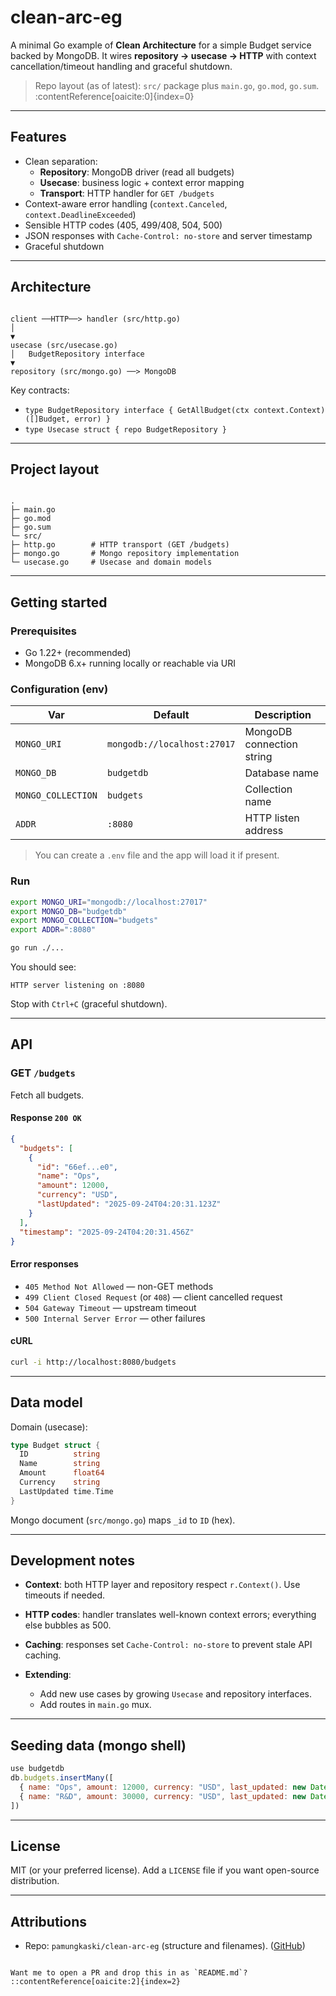 # clean-arc-eg

A minimal Go example of **Clean Architecture** for a simple Budget service backed by MongoDB.
It wires **repository → usecase → HTTP** with context cancellation/timeout handling and graceful shutdown.

> Repo layout (as of latest): `src/` package plus `main.go`, `go.mod`, `go.sum`. :contentReference[oaicite:0]{index=0}

---

## Features

- Clean separation:
  - **Repository**: MongoDB driver (read all budgets)
  - **Usecase**: business logic + context error mapping
  - **Transport**: HTTP handler for `GET /budgets`
- Context-aware error handling (`context.Canceled`, `context.DeadlineExceeded`)
- Sensible HTTP codes (405, 499/408, 504, 500)
- JSON responses with `Cache-Control: no-store` and server timestamp
- Graceful shutdown

---

## Architecture

```

client ──HTTP──> handler (src/http.go)
│
▼
usecase (src/usecase.go)
│   BudgetRepository interface
▼
repository (src/mongo.go) ──> MongoDB

```

Key contracts:

- `type BudgetRepository interface { GetAllBudget(ctx context.Context) ([]Budget, error) }`
- `type Usecase struct { repo BudgetRepository }`

---

## Project layout

```

.
├─ main.go
├─ go.mod
├─ go.sum
└─ src/
├─ http.go        # HTTP transport (GET /budgets)
├─ mongo.go       # Mongo repository implementation
└─ usecase.go     # Usecase and domain models

````

---

## Getting started

### Prerequisites
- Go 1.22+ (recommended)
- MongoDB 6.x+ running locally or reachable via URI

### Configuration (env)

| Var                | Default                     | Description                  |
|--------------------|-----------------------------|------------------------------|
| `MONGO_URI`        | `mongodb://localhost:27017` | MongoDB connection string    |
| `MONGO_DB`         | `budgetdb`                  | Database name                |
| `MONGO_COLLECTION` | `budgets`                   | Collection name              |
| `ADDR`             | `:8080`                     | HTTP listen address          |

> You can create a `.env` file and the app will load it if present.

### Run

```bash
export MONGO_URI="mongodb://localhost:27017"
export MONGO_DB="budgetdb"
export MONGO_COLLECTION="budgets"
export ADDR=":8080"

go run ./...
````

You should see:

```
HTTP server listening on :8080
```

Stop with `Ctrl+C` (graceful shutdown).

---

## API

### GET `/budgets`

Fetch all budgets.

#### Response `200 OK`

```json
{
  "budgets": [
    {
      "id": "66ef...e0",
      "name": "Ops",
      "amount": 12000,
      "currency": "USD",
      "lastUpdated": "2025-09-24T04:20:31.123Z"
    }
  ],
  "timestamp": "2025-09-24T04:20:31.456Z"
}
```

#### Error responses

* `405 Method Not Allowed` — non-GET methods
* `499 Client Closed Request` (or `408`) — client cancelled request
* `504 Gateway Timeout` — upstream timeout
* `500 Internal Server Error` — other failures

#### cURL

```bash
curl -i http://localhost:8080/budgets
```

---

## Data model

Domain (usecase):

```go
type Budget struct {
  ID          string
  Name        string
  Amount      float64
  Currency    string
  LastUpdated time.Time
}
```

Mongo document (`src/mongo.go`) maps `_id` to `ID` (hex).

---

## Development notes

* **Context**: both HTTP layer and repository respect `r.Context()`. Use timeouts if needed.
* **HTTP codes**: handler translates well-known context errors; everything else bubbles as 500.
* **Caching**: responses set `Cache-Control: no-store` to prevent stale API caching.
* **Extending**:

    * Add new use cases by growing `Usecase` and repository interfaces.
    * Add routes in `main.go` mux.

---

## Seeding data (mongo shell)

```js
use budgetdb
db.budgets.insertMany([
  { name: "Ops", amount: 12000, currency: "USD", last_updated: new Date() },
  { name: "R&D", amount: 30000, currency: "USD", last_updated: new Date() }
])
```

---

## License

MIT (or your preferred license). Add a `LICENSE` file if you want open-source distribution.

---

## Attributions

* Repo: `pamungkaski/clean-arc-eg` (structure and filenames). ([GitHub][1])

```

Want me to open a PR and drop this in as `README.md`?
::contentReference[oaicite:2]{index=2}
```

[1]: https://github.com/pamungkaski/clean-arc-eg "GitHub - pamungkaski/clean-arc-eg"
